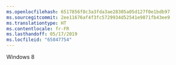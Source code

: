 ```yaml
---
ms.openlocfilehash: 6517856f8c3a3fda3ae28305a05d127f0e1bdb97
ms.sourcegitcommit: 2ee11676af4f3fc5729934d52541e9871fb43ee9
ms.translationtype: HT
ms.contentlocale: fr-FR
ms.lasthandoff: 05/17/2019
ms.locfileid: "65847754"
---
```

Windows 8